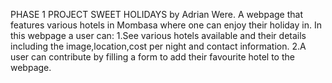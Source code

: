  PHASE 1 PROJECT
 SWEET HOLIDAYS by Adrian Were.
 A webpage that features various hotels in Mombasa where one can enjoy their holiday in.
 In this webpage a user can:
 1.See various hotels available and their details including the image,location,cost per night and contact information.
 2.A user can contribute by filling a  form to add their favourite hotel to the webpage.
